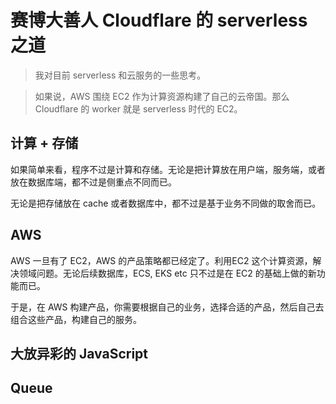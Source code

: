 # 赛博大善人 Cloudflare 的 serverless 之道

> 我对目前 serverless 和云服务的一些思考。

> 如果说，AWS 围绕 EC2 作为计算资源构建了自己的云帝国。那么 Cloudflare 的 worker 就是 serverless 时代的 EC2。

## 计算 + 存储

如果简单来看，程序不过是计算和存储。无论是把计算放在用户端，服务端，或者放在数据库端，都不过是侧重点不同而已。

无论是把存储放在 cache 或者数据库中，都不过是基于业务不同做的取舍而已。

## AWS

AWS 一旦有了 EC2，AWS 的产品策略都已经定了。利用EC2 这个计算资源，解决领域问题。无论后续数据库，ECS, EKS etc 只不过是在 EC2 的基础上做的新功能而已。

于是，在 AWS 构建产品，你需要根据自己的业务，选择合适的产品，然后自己去组合这些产品，构建自己的服务。



## 大放异彩的 JavaScript

## Queue

